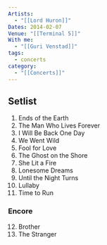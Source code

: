 ```yaml
---
Artists:
  - "[[Lord Huron]]"
Dates: 2014-02-07
Venue: "[[Terminal 5]]"
With me:
  - "[[Guri Venstad]]"
tags:
  - concerts
category:
  - "[[Concerts]]"
---
```


## Setlist

1. Ends of the Earth
2. The Man Who Lives Forever
3. I Will Be Back One Day
4. We Went Wild
5. Fool for Love
6. The Ghost on the Shore
7. She Lit a Fire
8. Lonesome Dreams
9. Until the Night Turns
10. Lullaby
11. Time to Run

### Encore
12. Brother
13. The Stranger
